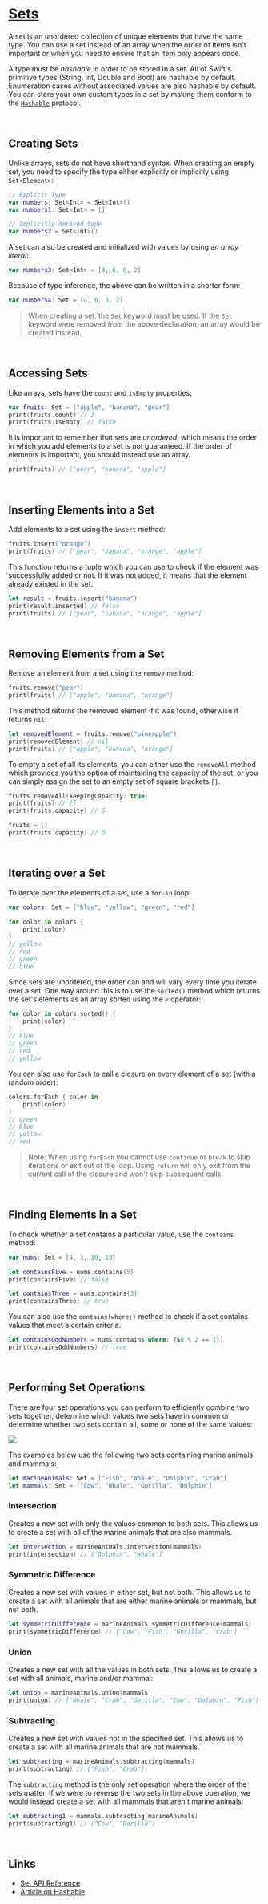 # [Sets](https://docs.swift.org/swift-book/documentation/the-swift-programming-language/collectiontypes/#Sets)

A set is an unordered collection of unique elements that have the same type. You can use a set instead of an array when the order of items isn't important or when you need to ensure that an item only appears once.

A type must be *hashable* in order to be stored in a set. All of Swift's primitive types (String, Int, Double and Bool) are hashable by default. Enumeration cases without associated values are also hashable by default. You can store your own custom types in a set by making them conform to the [`Hashable`](https://developer.apple.com/documentation/swift/hashable) protocol.

<br/>

## Creating Sets

Unlike arrays, sets do not have shorthand syntax. When creating an empty set, you need to specify the type either explicitly or implicitly using `Set<Element>`:

```swift
// Explicit Type
var numbers: Set<Int> = Set<Int>()
var numbers1: Set<Int> = []

// Implicitly derived type
var numbers2 = Set<Int>()
```
A set can also be created and initialized with values by using an *array literal*:

```swift
var numbers3: Set<Int> = [4, 6, 8, 2]
```
Because of type inference, the above can be written in a shorter form:

```swift
var numbers4: Set = [4, 6, 8, 2]
```
> When creating a set, the `Set` keyword must be used. If the `Set` keyword were removed from the above declaration, an array would be created instead.

<br/>

## Accessing Sets

Like arrays, sets have the `count` and `isEmpty` properties:

```swift
var fruits: Set = ["apple", "banana", "pear"]
print(fruits.count) // 3
print(fruits.isEmpty) // false
```
It is important to remember that sets are *unordered*, which means the order in which you add elements to a set is not guaranteed. If the order of elements is important, you should instead use an array.

```swift
print(fruits) // ["pear", "banana", "apple"]
```

<br/>

## Inserting Elements into a Set

Add elements to a set using the `insert` method:

```swift
fruits.insert("orange")
print(fruits) // ["pear", "banana", "orange", "apple"]
```

This function returns a tuple which you can use to check if the element was successfully added or not. If it was not added, it means that the element already existed in the set.

```swift
let result = fruits.insert("banana")
print(result.inserted) // false
print(fruits) // ["pear", "banana", "orange", "apple"]
```
<br/>

## Removing Elements from a Set

Remove an element from a set using the `remove` method:

```swift
fruits.remove("pear")
print(fruits) // ["apple", "banana", "orange"]
```
This method returns the removed element if it was found, otherwise it returns `nil`:

```swift
let removedElement = fruits.remove("pineapple")
print(removedElement) // nil
print(fruits) // ["apple", "banana", "orange"]
```
To empty a set of all its elements, you can either use the `removeAll` method which provides you the option of maintaining the capacity of the set, or you can simply assign the set to an empty set of square brackets `[]`.

```swift
fruits.removeAll(keepingCapacity: true)
print(fruits) // []
print(fruits.capacity) // 6

fruits = []
print(fruits.capacity) // 0
```
<br/>

## Iterating over a Set

To iterate over the elements of a set, use a `for-in` loop:

```swift
var colors: Set = ["blue", "yellow", "green", "red"]

for color in colors {
    print(color)
}
// yellow
// red
// green
// blue
```
Since sets are unordered, the order can and will vary every time you iterate over a set. One way around this is to use the `sorted()` method which returns the set's elements as an array sorted using the `<` operator:

```swift
for color in colors.sorted() {
    print(color)
}
// blue
// green
// red
// yellow
```
You can also use `forEach` to call a closure on every element of a set (with a random order):

```swift
colors.forEach { color in
    print(color)
}
// green
// blue
// yellow
// red
```
> Note: When using `forEach` you cannot use `continue` or `break` to skip iterations or exit out of the loop. Using `return` will only exit from the current call of the closure and won't skip subsequent calls.

<br/>

## Finding Elements in a Set

To check whether a set contains a particular value, use the `contains` method:

```swift
var nums: Set = [4, 3, 10, 15]

let containsFive = nums.contains(5)
print(containsFive) // false

let containsThree = nums.contains(3)
print(containsThree) // true
```
You can also use the `contains(where:)` method to check if a set contains values that meet a certain criteria.

```swift
let containsOddNumbers = nums.contains(where: {$0 % 2 == 1})
print(containsOddNumbers) // true
```

<br/>

## Performing Set Operations

There are four set operations you can perform to efficiently combine two sets together, determine which values two sets have in common or determine whether two sets contain all, some or none of the same values:

![](images/0.png)

The examples below use the following two sets containing marine animals and mammals:

```swift
let marineAnimals: Set = ["Fish", "Whale", "Dolphin", "Crab"]
let mammals: Set = ["Cow", "Whale", "Gorilla", "Dolphin"]
```

### Intersection

Creates a new set with only the values common to both sets. This allows us to create a set with all of the marine animals that are also mammals.

```swift
let intersection = marineAnimals.intersection(mammals)
print(intersection) // ["Dolphin", "Whale"]
```

### Symmetric Difference

Creates a new set with values in either set, but not both. This allows us to create a set with all animals that are either marine animals or mammals, but not both.

```swift
let symmetricDifference = marineAnimals.symmetricDifference(mammals)
print(symmetricDifference) // ["Cow", "Fish", "Gorilla", "Crab"]
```

### Union

Creates a new set with all the values in both sets. This allows us to create a set with all animals, marine and/or mammal:

```swift
let union = marineAnimals.union(mammals)
print(union) // ["Whale", "Crab", "Gorilla", "Cow", "Dolphin", "Fish"]
```

### Subtracting

Creates a new set with values not in the specified set. This allows us to create a set with all marine animals that are not mammals.

```swift
let subtracting = marineAnimals.subtracting(mammals)
print(subtracting) // ["Fish", "Crab"]
```
The `subtracting` method is the only set operation where the order of the sets matter. If we were to reverse the two sets in the above operation, we would instead create a set with all mammals that aren't marine animals:

```swift
let subtracting1 = mammals.subtracting(marineAnimals)
print(subtracting1) // ["Cow", "Gorilla"]
```

<br/>

## Links

* [Set API Reference](https://developer.apple.com/documentation/swift/set)
* [Article on Hashable](https://betterprogramming.pub/what-is-hashable-in-swift-6a51627f904)